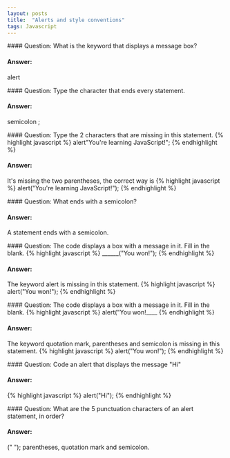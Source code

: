 ```yaml
---
layout: posts
title:  "Alerts and style conventions"
tags: Javascript
---
```

<div class="q-and-a" markdown="block">
#### Question:
What is the keyword that displays a message box?

#### Answer:
alert
</div>
<div class="q-and-a" markdown="block">
#### Question:
Type the character that ends every statement.

#### Answer:
semicolon ;
</div>
<div class="q-and-a" markdown="block">
#### Question:
Type the 2 characters that are missing in this statement.
{% highlight javascript %}
	alert"You're learning JavaScript!";
{% endhighlight %}

#### Answer:
It's missing the two parentheses, the correct way is
{% highlight javascript %}
	alert("You're learning JavaScript!");
{% endhighlight %}
</div>
<div class="q-and-a" markdown="block">
#### Question:
What ends with a semicolon?

#### Answer:
A statement ends with a semicolon.
</div>
<div class="q-and-a" markdown="block">
#### Question:
The code displays a box with a message in it. Fill in the blank.
{% highlight javascript %}
	______("You won!");
{% endhighlight %}

#### Answer:
The keyword alert is missing in this statement.
{% highlight javascript %}
	alert("You won!");
{% endhighlight %}
</div>
<div class="q-and-a" markdown="block">
#### Question:
The code displays a box with a message in it. Fill in the blank.
{% highlight javascript %}
	alert("You won!____
{% endhighlight %}

#### Answer:
The keyword quotation mark, parentheses and semicolon is missing in this statement.
{% highlight javascript %}
	alert("You won!");
{% endhighlight %}
</div>
<div class="q-and-a" markdown="block">
#### Question:
Code an alert that displays the message "Hi"

#### Answer:
{% highlight javascript %}
	alert("Hi");
{% endhighlight %}
</div>
<div class="q-and-a" markdown="block">
#### Question:
What are the 5 punctuation characters of an alert statement, in order?

#### Answer:
(" "); parentheses, quotation mark and semicolon.
</div>
